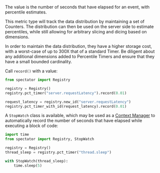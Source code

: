 The value is the number of seconds that have elapsed for an event, with percentile estimates.

This metric type will track the data distribution by maintaining a set of Counters. The
distribution can then be used on the server side to estimate percentiles, while still
allowing for arbitrary slicing and dicing based on dimensions.

In order to maintain the data distribution, they have a higher storage cost, with a worst-case of
up to 300X that of a standard Timer. Be diligent about any additional dimensions added to Percentile
Timers and ensure that they have a small bounded cardinality.

Call `record()` with a value:

```python
from spectator import Registry

registry = Registry()
registry.pct_timer("server.requestLatency").record(0.01)

request_latency = registry.new_id("server.requestLatency")
registry.pct_timer_with_id(request_latency).record(0.01)
```

A `StopWatch` class is available, which may be used as a [Context Manager] to automatically record
the number of seconds that have elapsed while executing a block of code:

```python
import time
from spectator import Registry, StopWatch

registry = Registry()
thread_sleep = registry.pct_timer("thread.sleep")

with StopWatch(thread_sleep):
    time.sleep(5)
```

[Context Manager]: https://docs.python.org/3/reference/datamodel.html#context-managers
